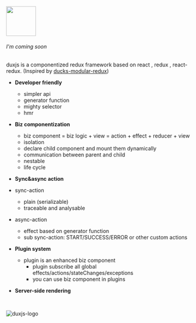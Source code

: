 #	<img src="https://p1.meituan.net/dpgroup/0bc47eab6e17ac64a88539968e3ae8fc91606.png" height="80"/>

###### _I'm coming soon_

duxjs is a componentized  redux framework based on react , redux , react-redux. (Inspired by [ducks-modular-redux](https://github.com/erikras/ducks-modular-redux))

* **Developer friendly**

  * simpler api
  * generator function
  * mighty selector
  * hmr

* **Biz componentization**

  * biz component = biz logic + view = action + effect + reducer + view
  * isolation
  * declare child component and mount them dynamically
  * communication between parent and child
  * nestable
  * life cycle

*  **Sync&async action**

  * sync-action
    * plain (serializable)
    * traceable and analysable
  * async-action
    * effect based on generator function
    * sub sync-action: START/SUCCESS/ERROR or other custom actions

* **Plugin system**

  * plugin is an enhanced biz component
    * plugin subscribe all global effects/actions/stateChanges/exceptions
    * you can use biz component in plugins

* **Server-side rendering**

  ​



![duxjs-logo](https:////p0.meituan.net/dpgroup/14ae1d9491966089bdaedf4350aceab7126690.png)

